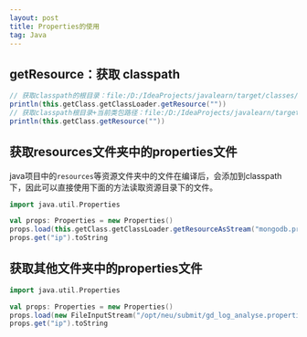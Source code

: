 ```yaml
---
layout: post
title: Properties的使用
tag: Java
---
```


## getResource：获取 classpath 
```scala
// 获取classpath的根目录：file:/D:/IdeaProjects/javalearn/target/classes/
println(this.getClass.getClassLoader.getResource(""))
// 获取classpath根目录+当前类包路径：file:/D:/IdeaProjects/javalearn/target/classes/com/zq/
println(this.getClass.getResource(""))
```

## 获取resources文件夹中的properties文件
java项目中的`resources`等资源文件夹中的文件在编译后，会添加到classpath下，因此可以直接使用下面的方法读取资源目录下的文件。
```scala
import java.util.Properties

val props: Properties = new Properties()
props.load(this.getClass.getClassLoader.getResourceAsStream("mongodb.properties"))
props.get("ip").toString
```
## 获取其他文件夹中的properties文件
```scala
import java.util.Properties

val props: Properties = new Properties()
props.load(new FileInputStream("/opt/neu/submit/gd_log_analyse.properties"))
props.get("ip").toString
```